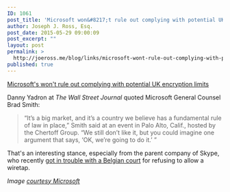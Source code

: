 ```yaml
---
ID: 1061
post_title: 'Microsoft won&#8217;t rule out complying with potential UK encryption limits'
author: Joseph J. Ross, Esq.
post_date: 2015-05-29 09:00:09
post_excerpt: ""
layout: post
permalink: >
  http://joeross.me/blog/links/microsoft-wont-rule-out-complying-with-potential-uk-encryption-limits/
published: true
---
```

[Microsoft's won't rule out complying with potential UK encryption limits](http://blogs.wsj.com/law/2015/05/27/brad-smith-suggests-microsoft-might-obey-law-that-limits-encryption/)

Danny Yadron at *The Wall Street Journal* quoted Microsoft General Counsel Brad Smith:

> “It’s a big market, and it’s a country we believe has a fundamental rule of law in place,” Smith said at an event in Palo Alto, Calif., hosted by the Chertoff Group. “We still don’t like it, but you could imagine one argument that says, ‘OK, we’re going to do it.’ ”

That's an interesting stance, especially from the parent company of Skype, who recently [got in trouble with a Belgian court](http://www.wsj.com/articles/belgian-court-summons-skype-over-refusal-to-hand-over-suspects-data-1432666262) for refusing to allow a wiretap.

*Image [courtesy Microsoft](http://news.microsoft.com/?attachment_id=23661)*